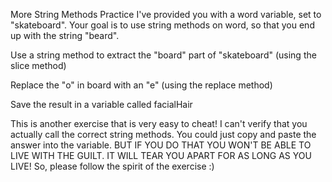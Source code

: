 More String Methods Practice
I've provided you with a word variable, set to "skateboard".  Your goal is to use string methods on word, so that you end up with the string "beard". 

Use a string method to extract the "board" part of "skateboard"  (using the slice method)

Replace the "o" in board with an "e" (using the replace method)

Save the result in a variable called facialHair

This is another exercise that is very easy to cheat! I can't verify that you actually call the correct string methods.  You could just copy and paste the answer into the variable. BUT IF YOU DO THAT YOU WON'T BE ABLE TO LIVE WITH THE GUILT.  IT WILL TEAR YOU APART FOR AS LONG AS YOU LIVE! So, please follow the spirit of the exercise :) 
